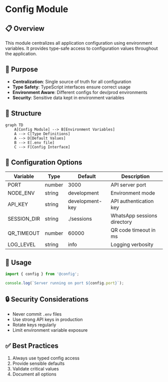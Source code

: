 # Config Module

## 📋 Overview

This module centralizes all application configuration using environment variables. It provides type-safe access to configuration values throughout the application.

## 🎯 Purpose

- **Centralization**: Single source of truth for all configuration
- **Type Safety**: TypeScript interfaces ensure correct usage
- **Environment Aware**: Different configs for dev/prod environments
- **Security**: Sensitive data kept in environment variables

## 📁 Structure

```mermaid
graph TD
    A[Config Module] --> B[Environment Variables]
    A --> C[Type Definitions]
    A --> D[Default Values]
    B --> E[.env file]
    C --> F[Config Interface]
```

## 🔧 Configuration Options

| Variable    | Type   | Default         | Description                 |
| ----------- | ------ | --------------- | --------------------------- |
| PORT        | number | 3000            | API server port             |
| NODE_ENV    | string | development     | Environment mode            |
| API_KEY     | string | development-key | API authentication key      |
| SESSION_DIR | string | ./sessions      | WhatsApp sessions directory |
| QR_TIMEOUT  | number | 60000           | QR code timeout in ms       |
| LOG_LEVEL   | string | info            | Logging verbosity           |

## 📖 Usage

```typescript
import { config } from '@config';

console.log(`Server running on port ${config.port}`);
```

## 🔒 Security Considerations

- Never commit `.env` files
- Use strong API keys in production
- Rotate keys regularly
- Limit environment variable exposure

## ✅ Best Practices

1. Always use typed config access
2. Provide sensible defaults
3. Validate critical values
4. Document all options
